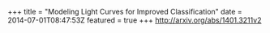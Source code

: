 +++
title = "Modeling Light Curves for Improved Classification"
date = 2014-07-01T08:47:53Z
featured = true
+++
http://arxiv.org/abs/1401.3211v2